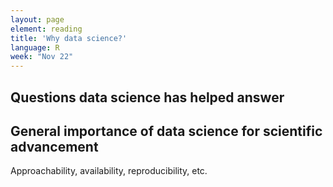 ```yaml
---
layout: page
element: reading
title: 'Why data science?'
language: R
week: "Nov 22"
---
```


## Questions data science has helped answer

## General importance of data science for scientific advancement

Approachability, availability, reproducibility, etc.
